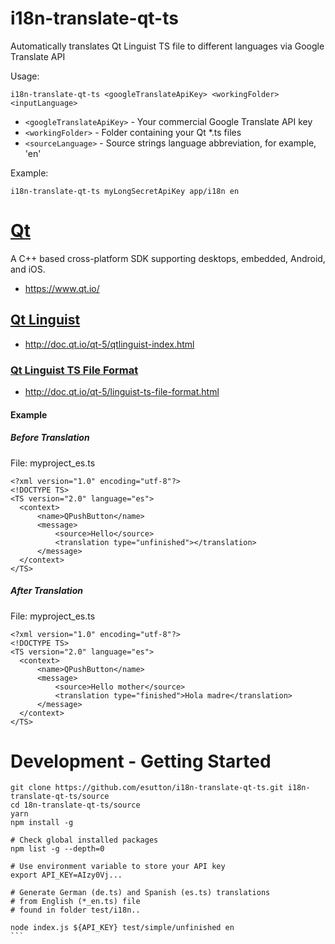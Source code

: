 # i18n-translate-qt-ts
Automatically translates Qt Linguist TS file to different languages via Google Translate API

Usage:
````
i18n-translate-qt-ts <googleTranslateApiKey> <workingFolder> <inputLanguage>
````

* ````<googleTranslateApiKey>```` - Your commercial Google Translate API key
* ````<workingFolder>```` - Folder containing your Qt *.ts files
* ````<sourceLanguage>```` - Source strings language abbreviation, for example, 'en'

Example:
````
i18n-translate-qt-ts myLongSecretApiKey app/i18n en
````

# [Qt](https://www.qt.io/)
A C++ based cross-platform SDK supporting desktops, embedded, Android, and iOS.
* https://www.qt.io/

## [Qt Linguist](http://doc.qt.io/qt-5/qtlinguist-index.html)
* http://doc.qt.io/qt-5/qtlinguist-index.html

### [Qt Linguist TS File Format](http://doc.qt.io/qt-5/linguist-ts-file-format.html)
* http://doc.qt.io/qt-5/linguist-ts-file-format.html

#### Example

##### Before Translation
File: myproject_es.ts
````
<?xml version="1.0" encoding="utf-8"?>
<!DOCTYPE TS>
<TS version="2.0" language="es">
  <context>
      <name>QPushButton</name>
      <message>
          <source>Hello</source>
          <translation type="unfinished"></translation>
      </message>
  </context>
</TS>
````

##### After Translation
File: myproject_es.ts
````
<?xml version="1.0" encoding="utf-8"?>
<!DOCTYPE TS>
<TS version="2.0" language="es">
  <context>
      <name>QPushButton</name>
      <message>
          <source>Hello mother</source>
          <translation type="finished">Hola madre</translation>          
      </message>
  </context>
</TS>
````

# Development - Getting Started
````
git clone https://github.com/esutton/i18n-translate-qt-ts.git i18n-translate-qt-ts/source
cd 18n-translate-qt-ts/source
yarn
npm install -g

# Check global installed packages
npm list -g --depth=0

# Use environment variable to store your API key
export API_KEY=AIzy0Vj...

# Generate German (de.ts) and Spanish (es.ts) translations 
# from English (*_en.ts) file 
# found in folder test/i18n..

node index.js ${API_KEY} test/simple/unfinished en
```